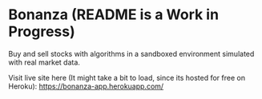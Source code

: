 # Bonanza (README is a Work in Progress)
Buy and sell stocks with algorithms in a sandboxed environment simulated with real market data.

Visit live site here (It might take a bit to load, since its hosted for free on Heroku): https://bonanza-app.herokuapp.com/
